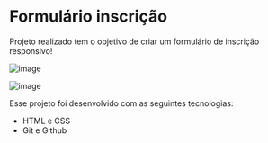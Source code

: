 # Formulário inscrição

Projeto realizado tem o objetivo de criar um formulário de inscrição responsivo!

![image](https://user-images.githubusercontent.com/117484983/222794892-afee4704-43e2-4f35-8608-377ff4f24dc1.png)

![image](https://user-images.githubusercontent.com/117484983/222795029-fb181e9f-6f39-48a1-87ac-ada6aa934315.png)

Esse projeto foi desenvolvido com as seguintes tecnologias:

* HTML e CSS
* Git e Github
